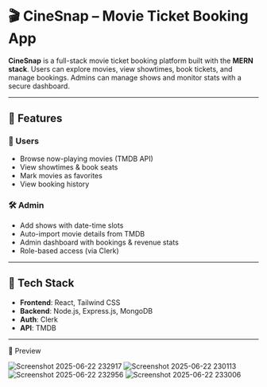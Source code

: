 # 🎬 CineSnap – Movie Ticket Booking App

**CineSnap** is a full-stack movie ticket booking platform built with the **MERN stack**. Users can explore movies, view showtimes, book tickets, and manage bookings. Admins can manage shows and monitor stats with a secure dashboard.

---

## 🚀 Features

### 👥 Users
- Browse now-playing movies (TMDB API)
- View showtimes & book seats
- Mark movies as favorites
- View booking history

### 🛠️ Admin
- Add shows with date-time slots
- Auto-import movie details from TMDB
- Admin dashboard with bookings & revenue stats
- Role-based access (via Clerk)

---

## 🧱 Tech Stack

- **Frontend**: React, Tailwind CSS
- **Backend**: Node.js, Express.js, MongoDB
- **Auth**: Clerk
- **API**: TMDB

---

📸 Preview

![Screenshot 2025-06-22 232917](https://github.com/user-attachments/assets/dfb4d7fe-4179-409c-adb5-eb4490cbe5a7)
![Screenshot 2025-06-22 230113](https://github.com/user-attachments/assets/ddde1884-facf-4424-bd01-2ee6bf8ccb31)
![Screenshot 2025-06-22 232956](https://github.com/user-attachments/assets/7f224ff1-2116-4998-8c92-cfb78d6e2176)
![Screenshot 2025-06-22 233006](https://github.com/user-attachments/assets/d33ce895-fd2b-44f8-adb2-3f376ab9704d)
